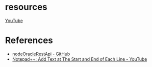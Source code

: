 # resources

[YouTube](https://www.youtube.com/@browntruck246)

# References
* [nodeOracleRestApi - GitHub](https://github.com/petranb2/nodeOracleRestApi/tree/master)     
* [Notepad++: Add Text at The Start and End of Each Line - YouTube](https://www.youtube.com/watch?v=wZviSO45DCI)
